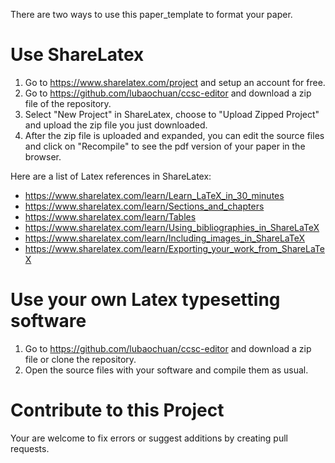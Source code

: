 There are two ways to use this paper_template to format your paper.

# Use ShareLatex
1. Go to https://www.sharelatex.com/project and setup an account for free.
2. Go to https://github.com/lubaochuan/ccsc-editor and download a zip file of the repository.
3. Select "New Project" in ShareLatex, choose to "Upload Zipped Project" and upload the zip file you just downloaded.
4. After the zip file is uploaded and expanded, you can edit the source files and click on "Recompile" to see the pdf version of your paper in the browser.

Here are a list of Latex references in ShareLatex:
 - https://www.sharelatex.com/learn/Learn_LaTeX_in_30_minutes
 - https://www.sharelatex.com/learn/Sections_and_chapters
 - https://www.sharelatex.com/learn/Tables
 - https://www.sharelatex.com/learn/Using_bibliographies_in_ShareLaTeX
 - https://www.sharelatex.com/learn/Including_images_in_ShareLaTeX
 - https://www.sharelatex.com/learn/Exporting_your_work_from_ShareLaTeX

# Use your own Latex typesetting software
1. Go to https://github.com/lubaochuan/ccsc-editor and download a zip file or clone the repository.
2. Open the source files with your software and compile them as usual.

# Contribute to this Project
Your are welcome to fix errors or suggest additions by creating pull requests.
